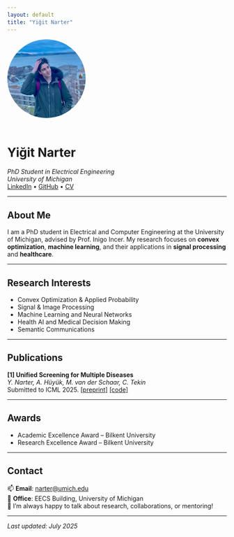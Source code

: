 ```yaml
---
layout: default
title: "Yiğit Narter"
---
```


<img src="assets/photo_yigit.jpeg" alt="Yiğit Narter" style="width:180px; border-radius:50%; margin-bottom: 20px;">

# Yiğit Narter

_PhD Student in Electrical Engineering_  
_University of Michigan_  
[LinkedIn](https://www.linkedin.com/in/yigit-narter) • [GitHub](https://github.com/ynarter) • [CV](assets/cv_yigit_narter.pdf)

---

## About Me

I am a PhD student in Electrical and Computer Engineering at the University of Michigan, advised by Prof. Inigo Incer. My research focuses on **convex optimization**, **machine learning**, and their applications in **signal processing** and **healthcare**.


---

## Research Interests

- Convex Optimization & Applied Probability  
- Signal & Image Processing  
- Machine Learning and Neural Networks  
- Health AI and Medical Decision Making  
- Semantic Communications

---

## Publications

**[1] Unified Screening for Multiple Diseases**  
_Y. Narter, A. Hüyük, M. van der Schaar, C. Tekin_  
Submitted to ICML 2025. [[preprint]](link) [[code]](link)


---

## Awards

- Academic Excellence Award – Bilkent University  
- Research Excellence Award – Bilkent University  

---

## Contact

📫 **Email**: narter@umich.edu  
📍 **Office**: EECS Building, University of Michigan  
💬 I’m always happy to talk about research, collaborations, or mentoring!

---

_Last updated: July 2025_

